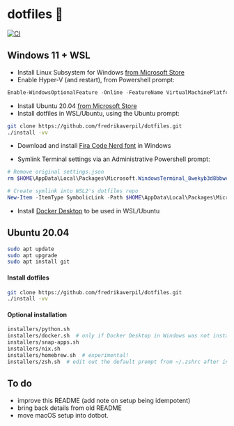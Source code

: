 # dotfiles 🐚

[![CI](https://github.com/fredrikaverpil/dotfiles/actions/workflows/build.yml/badge.svg)](https://github.com/fredrikaverpil/dotfiles/actions/workflows/build.yml)

## Windows 11 + WSL

* Install Linux Subsystem for Windows [from Microsoft Store](https://www.microsoft.com/store/productId/9P9TQF7MRM4R)
* Enable Hyper-V (and restart), from Powershell prompt:

```powershell
Enable-WindowsOptionalFeature -Online -FeatureName VirtualMachinePlatform -NoRestart`
```

* Install Ubuntu 20.04 [from Microsoft Store](https://www.microsoft.com/store/productId/9N6SVWS3RX71)
* Install dotfiles in WSL/Ubuntu, using the Ubuntu prompt:

```bash
git clone https://github.com/fredrikaverpil/dotfiles.git
./install -vv
```

* Download and install [Fira Code Nerd font](https://github.com/ryanoasis/nerd-fonts/releases/) in Windows

* Symlink Terminal settings via an Administrative Powershell prompt:

```powershell
# Remove original settings.json
rm $HOME\AppData\Local\Packages\Microsoft.WindowsTerminal_8wekyb3d8bbwe\LocalState\settings.json

# Create symlink into WSL2's dotfiles repo
New-Item -ItemType SymbolicLink -Path $HOME\AppData\Local\Packages\Microsoft.WindowsTerminal_8wekyb3d8bbwe\LocalState\settings.json -Value \\wsl.localhost\Ubuntu-20.04\home\fredrik\code\repos\dotfiles\_windows/terminal_settings.json
```

* Install [Docker Desktop](https://hub.docker.com/editions/community/docker-ce-desktop-windows/) to be used in WSL/Ubuntu

## Ubuntu 20.04

```bash
sudo apt update
sudo apt upgrade
sudo apt install git
```

#### Install dotfiles

```bash
git clone https://github.com/fredrikaverpil/dotfiles.git
./install -vv
```

#### Optional installation

```bash
installers/python.sh
installers/docker.sh  # only if Docker Desktop in Windows was not installed
installers/snap-apps.sh
installers/nix.sh
installers/homebrew.sh  # experimental!
installers/zsh.sh  # edit out the default prompt from ~/.zshrc after installation
```

## To do

* improve this README (add note on setup being idempotent)
* bring back details from old README
* move macOS setup into dotbot.
